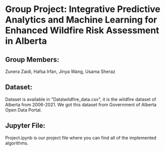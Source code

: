 # Group Project: Integrative Predictive Analytics and Machine Learning for Enhanced Wildfire Risk Assessment in Alberta

## Group Members:

Zunera Zaidi, Hafsa Irfan, Jinya Wang, Usama Sheraz

## Dataset:

Dataset is available in "Data\wildfire_data.csv", it is the wildfire dataset of Alberta from 2006-2021. We got this dataset from Government of Alberta Open Data Portal.

## Jupyter File:

Project.ipynb is our project file where you can find all of the implemented algorithms.


